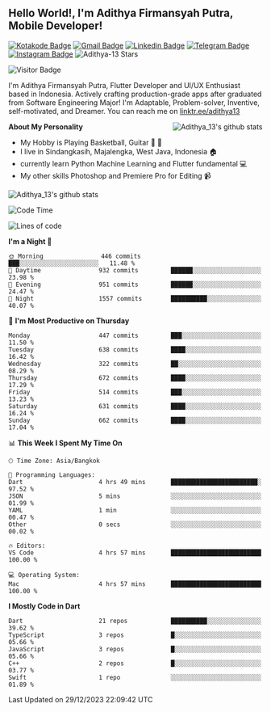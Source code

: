 
## Hello World!, I'm Adithya Firmansyah Putra, Mobile Developer!

[![Kotakode Badge](https://img.shields.io/badge/-Kotakode-green?style=plastic&logo=Kotakode&link=https://kotakode.com/users/527/adithya-13)](https://kotakode.com/users/527/adithya-13)
[![Gmail Badge](https://img.shields.io/badge/-Gmail-white?style=plastic&logo=Gmail&link=mailto:aditputrafirmansyah@gmail.com)](mailto:aditputrafirmansyah@gmail.com)
[![Linkedin Badge](https://img.shields.io/badge/-LinkedIn-blue?style=plastic&logo=Linkedin&link=https://www.linkedin.com/in/aditputrafirmansyah/)](https://www.linkedin.com/in/aditputrafirmansyah/) 
[![Telegram Badge](https://img.shields.io/badge/-Telegram-blue?style=plastic&logo=telegram&link=https://t.me/Adithya_13)](https://t.me/Adithya_13) 
[![Instagram Badge](https://img.shields.io/badge/-Instagram-white?style=plastic&logo=instagram&link=https://www.instagram.com/adithya_firmansyahputra/)](https://www.instagram.com/adithya_firmansyahputra/)
![Adithya-13 Stars](https://img.shields.io/github/stars/Adithya-13?affiliations=OWNER&style=social)

![Visitor Badge](https://visitor-badge.laobi.icu/badge?page_id=Adithya-13.Adithya-13)

I'm Adithya Firmansyah Putra, Flutter Developer and UI/UX Enthusiast based in Indonesia. Actively crafting production-grade apps after graduated from Software Engineering Major! I'm Adaptable, Problem-solver, Inventive, self-motivated, and Dreamer. You can reach me on [linktr.ee/adithya13](https://linktr.ee/adithya13)

<img align="right" alt="Adithya_13's github stats" src="https://github-readme-stats.vercel.app/api/top-langs/?username=Adithya-13&theme=radical&show_icons=true&hide_border=true&line_height=24"/>

**About My Personality**

- My Hobby is Playing Basketball, Guitar :basketball: :guitar: 
- I live in Sindangkasih, Majalengka, West Java, Indonesia :house:
- currently learn Python Machine Learning and Flutter fundamental :computer:
- My other skills Photoshop and Premiere Pro for Editing :video_camera:

<img alt="Adithya_13's github stats" src="https://github-readme-stats.vercel.app/api?username=Adithya-13&count_private=true&show_icons=true&hide_border=true&include_all_commits=true&line_height=24&theme=radical"/>

<!--START_SECTION:waka-->
![Code Time](http://img.shields.io/badge/Code%20Time-2%2C066%20hrs%2056%20mins-blue)

![Lines of code](https://img.shields.io/badge/From%20Hello%20World%20I%27ve%20Written-2.3%20million%20lines%20of%20code-blue)

**I'm a Night 🦉** 

```text
🌞 Morning                446 commits         ███░░░░░░░░░░░░░░░░░░░░░░   11.48 % 
🌆 Daytime                932 commits         ██████░░░░░░░░░░░░░░░░░░░   23.98 % 
🌃 Evening                951 commits         ██████░░░░░░░░░░░░░░░░░░░   24.47 % 
🌙 Night                  1557 commits        ██████████░░░░░░░░░░░░░░░   40.07 % 
```
📅 **I'm Most Productive on Thursday** 

```text
Monday                   447 commits         ███░░░░░░░░░░░░░░░░░░░░░░   11.50 % 
Tuesday                  638 commits         ████░░░░░░░░░░░░░░░░░░░░░   16.42 % 
Wednesday                322 commits         ██░░░░░░░░░░░░░░░░░░░░░░░   08.29 % 
Thursday                 672 commits         ████░░░░░░░░░░░░░░░░░░░░░   17.29 % 
Friday                   514 commits         ███░░░░░░░░░░░░░░░░░░░░░░   13.23 % 
Saturday                 631 commits         ████░░░░░░░░░░░░░░░░░░░░░   16.24 % 
Sunday                   662 commits         ████░░░░░░░░░░░░░░░░░░░░░   17.04 % 
```


📊 **This Week I Spent My Time On** 

```text
🕑︎ Time Zone: Asia/Bangkok

💬 Programming Languages: 
Dart                     4 hrs 49 mins       ████████████████████████░   97.52 % 
JSON                     5 mins              ░░░░░░░░░░░░░░░░░░░░░░░░░   01.99 % 
YAML                     1 min               ░░░░░░░░░░░░░░░░░░░░░░░░░   00.47 % 
Other                    0 secs              ░░░░░░░░░░░░░░░░░░░░░░░░░   00.02 % 

🔥 Editors: 
VS Code                  4 hrs 57 mins       █████████████████████████   100.00 % 

💻 Operating System: 
Mac                      4 hrs 57 mins       █████████████████████████   100.00 % 
```

**I Mostly Code in Dart** 

```text
Dart                     21 repos            ██████████░░░░░░░░░░░░░░░   39.62 % 
TypeScript               3 repos             █░░░░░░░░░░░░░░░░░░░░░░░░   05.66 % 
JavaScript               3 repos             █░░░░░░░░░░░░░░░░░░░░░░░░   05.66 % 
C++                      2 repos             █░░░░░░░░░░░░░░░░░░░░░░░░   03.77 % 
Swift                    1 repo              ░░░░░░░░░░░░░░░░░░░░░░░░░   01.89 % 
```




 Last Updated on 29/12/2023 22:09:42 UTC
<!--END_SECTION:waka-->
